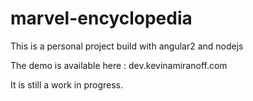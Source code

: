 # marvel-encyclopedia

This is a personal project build with angular2 and nodejs

The demo is available here : dev.kevinamiranoff.com

It is still a work in progress.	
